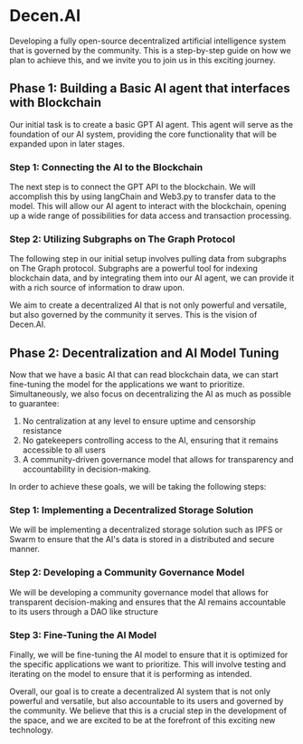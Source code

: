 # Decen.AI

Developing a fully open-source decentralized artificial intelligence system that is governed by the community. This is a step-by-step guide on how we plan to achieve this, and we invite you to join us in this exciting journey.

## Phase 1: Building a Basic AI agent that interfaces with Blockchain

Our initial task is to create a basic GPT AI agent. This agent will serve as the foundation of our AI system, providing the core functionality that will be expanded upon in later stages.

### Step 1: Connecting the AI to the Blockchain

The next step is to connect the GPT API to the blockchain. We will accomplish this by using langChain and Web3.py to transfer data to the model. This will allow our AI agent to interact with the blockchain, opening up a wide range of possibilities for data access and transaction processing.

### Step 2: Utilizing Subgraphs on The Graph Protocol

The following step in our initial setup involves pulling data from subgraphs on The Graph protocol. Subgraphs are a powerful tool for indexing blockchain data, and by integrating them into our AI agent, we can provide it with a rich source of information to draw upon.

We aim to create a decentralized AI that is not only powerful and versatile, but also governed by the community it serves. This is the vision of Decen.AI.

## Phase 2: Decentralization and AI Model Tuning

Now that we have a basic AI that can read blockchain data, we can start fine-tuning the model for the applications we want to prioritize. Simultaneously, we also focus on decentralizing the AI as much as possible to guarantee:

1. No centralization at any level to ensure uptime and censorship resistance
2. No gatekeepers controlling access to the AI, ensuring that it remains accessible to all users
3. A community-driven governance model that allows for transparency and accountability in decision-making.

In order to achieve these goals, we will be taking the following steps:

### Step 1: Implementing a Decentralized Storage Solution

We will be implementing a decentralized storage solution such as IPFS or Swarm to ensure that the AI's data is stored in a distributed and secure manner.

### Step 2: Developing a Community Governance Model

We will be developing a community governance model that allows for transparent decision-making and ensures that the AI remains accountable to its users through a DAO like structure

### Step 3: Fine-Tuning the AI Model

Finally, we will be fine-tuning the AI model to ensure that it is optimized for the specific applications we want to prioritize. This will involve testing and iterating on the model to ensure that it is performing as intended.

Overall, our goal is to create a decentralized AI system that is not only powerful and versatile, but also accountable to its users and governed by the community. We believe that this is a crucial step in the development of the space, and we are excited to be at the forefront of this exciting new technology.
